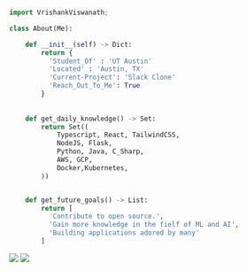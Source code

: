 ```python

import VrishankViswanath;

class About(Me):

    def __init__(self) -> Dict:
        return {
          'Student_Of' : 'UT Austin'
          'Located' : 'Austin, TX'
          'Current-Project': 'Slack Clone'
          'Reach_Out_To_Me': True
        }
        
    
    def get_daily_knowledge() -> Set:
        return Set((
            Typescript, React, TailwindCSS,
            NodeJS, Flask,
            Python, Java, C_Sharp,
            AWS, GCP,
            Docker,Kubernetes,
        ))    


    def get_future_goals() -> List:
        return [
          'Contribute to open source.',
          'Gain more knowledge in the fielf of ML and AI',
          'Building applications adored by many'
        ]
```
![](https://github-readme-stats.vercel.app/api?username=knahsirV&theme=material-palenight&hide_border=true&include_all_commits=true&count_private=true)
![](https://github-readme-stats.vercel.app/api/top-langs/?username=knahsirV&theme=material-palenight&hide_border=true&include_all_commits=false&count_private=false&layout=compact)
    
<!--     # 📊 GitHub Stats:
![](https://github-readme-stats.vercel.app/api?username=knahsirV&theme=dark&hide_border=false&include_all_commits=false&count_private=false)<br/>
![](https://github-readme-streak-stats.herokuapp.com/?user=knahsirV&theme=dark&hide_border=false)<br/>
![](https://github-readme-stats.vercel.app/api/top-langs/?username=knahsirV&theme=dark&hide_border=false&include_all_commits=false&count_private=false&layout=compact) -->

<!-- Proudly created with GPRM ( https://gprm.itsvg.in ) -->

<!-- ---
[![](https://visitcount.itsvg.in/api?id=knahsirV&icon=0&color=0)](https://visitcount.itsvg.in) -->

<!-- Proudly created with GPRM ( https://gprm.itsvg.in ) -->
